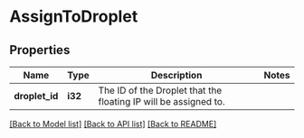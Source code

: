 # AssignToDroplet

## Properties

Name | Type | Description | Notes
------------ | ------------- | ------------- | -------------
**droplet_id** | **i32** | The ID of the Droplet that the floating IP will be assigned to. | 

[[Back to Model list]](../README.md#documentation-for-models) [[Back to API list]](../README.md#documentation-for-api-endpoints) [[Back to README]](../README.md)


